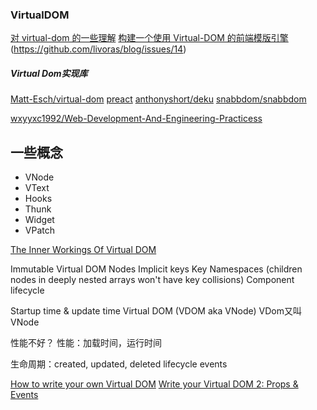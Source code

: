 ### VirtualDOM

[对 virtual-dom 的一些理解](https://zhuanlan.zhihu.com/p/25630842)
[构建一个使用 Virtual-DOM 的前端模版引擎](https://segmentfault.com/a/1190000004420078)
(https://github.com/livoras/blog/issues/14)


##### Virtual Dom实现库
[Matt-Esch/virtual-dom](https://github.com/Matt-Esch/virtual-dom)
[preact](https://github.com/developit/preact)
[anthonyshort/deku](https://github.com/anthonyshort/deku)
[snabbdom/snabbdom](https://github.com/snabbdom/snabbdom)

[wxyyxc1992/Web-Development-And-Engineering-Practicess](https://github.com/wxyyxc1992/Web-Development-And-Engineering-Practices/)

## 一些概念
- VNode
- VText
- Hooks
- Thunk
- Widget
- VPatch



[The Inner Workings Of Virtual DOM](https://medium.com/@rajaraodv/the-inner-workings-of-virtual-dom-666ee7ad47cf)

Immutable Virtual DOM Nodes
Implicit keys
Key Namespaces (children nodes in deeply nested arrays won't have key collisions)
Component lifecycle

Startup time & update time
Virtual DOM (VDOM aka VNode) VDom又叫VNode

性能不好？
性能：加载时间，运行时间


生命周期：created, updated, deleted
lifecycle events


[How to write your own Virtual DOM](https://medium.com/@deathmood/how-to-write-your-own-virtual-dom-ee74acc13060)
[Write your Virtual DOM 2: Props & Events](https://medium.com/@deathmood/write-your-virtual-dom-2-props-events-a957608f5c76)

